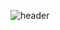 ![header](https://capsule-render.vercel.app/api?type=wave&color=auto&height=300&section=header&text=%20성장통&fontSize=90)


<!--

![header](https://capsule-render.vercel.app/api?type=wave&color=auto&height=300&section=header&text=%20성장통&fontSize=90)

[![*'s github stats](https://github-readme-stats.vercel.app/api?username=Hyosung0708)](https://github.com/Hyosung0708)

[![Top Langs](https://github-readme-stats.vercel.app/api/top-langs/?username=Hyosung0708)](https://github.com/Hyosung0708/github-readme-stats)

![C](https://img.shields.io/badge/-C-123456?style=flat-square&logo=C&logoColor=black)
![자바](https://img.shields.io/badge/-자바-007396?style=flat&logo=Java&logoColor=ffffff)
![Spring](https://img.shields.io/badge/-Spring-6DB33F?style=for-the-badge&logo=Spring&logoColor=white)
![TypeScript](https://img.shields.io/badge/-TypeScript-3178C6?style=flat-square&logo=TypeScript&logoColor=white)
![Serverless](https://img.shields.io/badge/-Serverless-FD5750?style=flat-square&logo=Serverless&logoColor=magenta)
![MariaDB](https://img.shields.io/badge/-MariaDB-1F305F?style=flat-square&logo=mariadb&logoColor=white)


# Hi there 👋
## Hi there 👋
### Hi there 👋
#### Hi there 👋
##### Hi there 👋
---
**두껍게** <br>
*기울임* <br>
~~취소선~~ <br>
* 1번
* 2번
- 1번
- 2번

[네이버] (https://naver.com)

```
print('hello world')
```

🥇
*️⃣
-->
